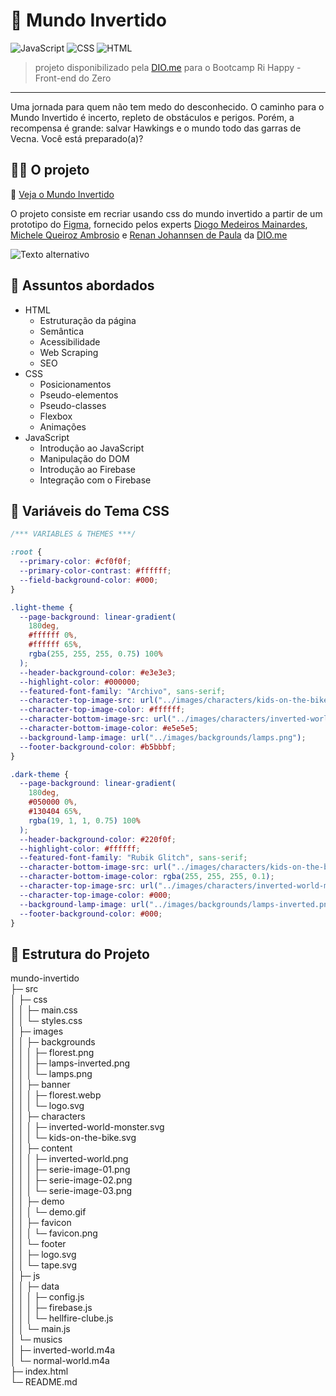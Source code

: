 # 🎯 Mundo Invertido

![JavaScript](https://img.shields.io/badge/JavaScript-FFFF00?style=flat&logo=javascript&logoColor=black)
![CSS](https://img.shields.io/badge/CSS-1572B6?style=flat&logo=css3&logoColor=white)
![HTML](https://img.shields.io/badge/HTML-E34F26?style=flat&logo=html5&logoColor=white)


> projeto disponibilizado pela [DIO.me](https://web.dio.me/) para o Bootcamp Ri Happy - Front-end do Zero

-------
Uma jornada para quem não tem medo do desconhecido. O caminho para o Mundo Invertido é incerto, repleto de obstáculos e perigos. Porém, a recompensa é grande: salvar Hawkings e o mundo todo das garras de Vecna. Você está preparado(a)?

## 👩‍💻 O projeto

🔗 [Veja o Mundo Invertido](https://codebytayne.github.io/mundo-invertido/)

O projeto consiste em recriar usando css do mundo invertido a partir de um prototipo do [Figma](https://www.figma.com/design/I3Q42CcVUziRN3iMfTrbfb/Stranger-Things), fornecido pelos experts [Diogo Medeiros Mainardes](https://www.linkedin.com/in/diogomainardes/), [Michele Queiroz Ambrosio](https://www.linkedin.com/in/michele-ambrosio-a4899661/) e [Renan Johannsen de Paula](https://www.linkedin.com/in/renanjpaula/) da [DIO.me](https://web.dio.me/)

![Texto alternativo](src/images/demo/demo.gif)

## 💬 Assuntos abordados
- HTML
    - Estruturação da página 
    - Semântica
    - Acessibilidade
    - Web Scraping
    - SEO
- CSS
    - Posicionamentos
    - Pseudo-elementos
    - Pseudo-classes
    - Flexbox
    - Animações 
- JavaScript
    - Introdução ao JavaScript
    - Manipulação do DOM
    - Introdução ao Firebase
    - Integração com o Firebase

## 🎨 Variáveis do Tema CSS
```css
/*** VARIABLES & THEMES ***/

:root {
  --primary-color: #cf0f0f;
  --primary-color-contrast: #ffffff;
  --field-background-color: #000;
}

.light-theme {
  --page-background: linear-gradient(
    180deg,
    #ffffff 0%,
    #ffffff 65%,
    rgba(255, 255, 255, 0.75) 100%
  );
  --header-background-color: #e3e3e3;
  --highlight-color: #000000;
  --featured-font-family: "Archivo", sans-serif;
  --character-top-image-src: url("../images/characters/kids-on-the-bike.svg");
  --character-top-image-color: #ffffff;
  --character-bottom-image-src: url("../images/characters/inverted-world-monster.svg");
  --character-bottom-image-color: #e5e5e5;
  --background-lamp-image: url("../images/backgrounds/lamps.png");
  --footer-background-color: #b5bbbf;
}

.dark-theme {
  --page-background: linear-gradient(
    180deg,
    #050000 0%,
    #130404 65%,
    rgba(19, 1, 1, 0.75) 100%
  );
  --header-background-color: #220f0f;
  --highlight-color: #ffffff;
  --featured-font-family: "Rubik Glitch", sans-serif;
  --character-bottom-image-src: url("../images/characters/kids-on-the-bike.svg");
  --character-bottom-image-color: rgba(255, 255, 255, 0.1);
  --character-top-image-src: url("../images/characters/inverted-world-monster.svg");
  --character-top-image-color: #000;
  --background-lamp-image: url("../images/backgrounds/lamps-inverted.png");
  --footer-background-color: #000;
}
```

## 📂 Estrutura do Projeto

mundo-invertido                         
├─ src                                  
│  ├─ css                               
│  │  ├─ main.css                       
│  │  └─ styles.css                     
│  ├─ images                            
│  │  ├─ backgrounds                    
│  │  │  ├─ florest.png                 
│  │  │  ├─ lamps-inverted.png          
│  │  │  └─ lamps.png                   
│  │  ├─ banner                         
│  │  │  ├─ florest.webp                
│  │  │  └─ logo.svg                    
│  │  ├─ characters                     
│  │  │  ├─ inverted-world-monster.svg  
│  │  │  └─ kids-on-the-bike.svg        
│  │  ├─ content                        
│  │  │  ├─ inverted-world.png          
│  │  │  ├─ serie-image-01.png          
│  │  │  ├─ serie-image-02.png          
│  │  │  └─ serie-image-03.png          
│  │  ├─ demo                           
│  │  │  └─ demo.gif                    
│  │  ├─ favicon                        
│  │  │  └─ favicon.png                 
│  │  └─ footer                         
│  │     ├─ logo.svg                    
│  │     └─ tape.svg                    
│  ├─ js                                
│  │  ├─ data                           
│  │  │  ├─ config.js                   
│  │  │  ├─ firebase.js                 
│  │  │  └─ hellfire-clube.js           
│  │  └─ main.js                        
│  └─ musics                            
│     ├─ inverted-world.m4a             
│     └─ normal-world.m4a               
├─ index.html                           
└─ README.md                            
